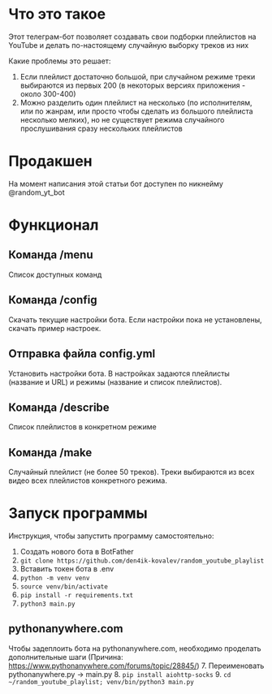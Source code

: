 # Что это такое
Этот телеграм-бот позволяет создавать свои подборки плейлистов на YouTube и делать по-настоящему случайную выборку треков из них

Какие проблемы это решает:
1. Если плейлист достаточно большой, при случайном режиме треки выбираются из первых 200 (в некоторых версиях приложения - около 300-400)
2. Можно разделить один плейлист на несколько (по исполнителям, или по жанрам, или просто чтобы сделать из большого плейлиста несколько мелких),
но не существует режима случайного прослушивания сразу нескольких плейлистов

# Продакшен
На момент написания этой статьи бот доступен по никнейму @random_yt_bot

# Функционал

## Команда /menu
Список доступных команд

## Команда /config
Скачать текущие настройки бота. Если настройки пока не установлены, скачать пример настроек.

## Отправка файла config.yml
Установить настройки бота. В настройках задаются плейлисты (название и URL) и режимы (название и список плейлистов).

## Команда /describe
Список плейлистов в конкретном режиме

## Команда /make
Случайный плейлист (не более 50 треков). Треки выбираются из всех видео всех плейлистов конкретного режима.

# Запуск программы

Инструкция, чтобы запустить программу самостоятельно:
1. Создать нового бота в BotFather
2. `git clone https://github.com/den4ik-kovalev/random_youtube_playlist`
3. Вставить токен бота в .env
4. `python -m venv venv`
5. `source venv/bin/activate`
6. `pip install -r requirements.txt`
7. `python3 main.py`

## pythonanywhere.com
Чтобы задеплоить бота на pythonanywhere.com, необходимо проделать дополнительные шаги (Причина: https://www.pythonanywhere.com/forums/topic/28845/)
7. Переименовать pythonanywhere.py -> main.py
8. `pip install aiohttp-socks`
9. `cd ~/random_youtube_playlist; venv/bin/python3 main.py`


